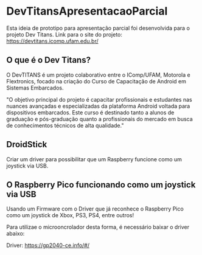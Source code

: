 # DevTitansApresentacaoParcial

Esta ideia de prototipo para apresentação parcial foi desenvolvida para o projeto Dev Titans. Link para o site do projeto: https://devtitans.icomp.ufam.edu.br/

## O que é o Dev Titans? 
O DevTITANS é um projeto colaborativo entre o IComp/UFAM, Motorola e Flextronics, focado na criação do Curso de Capacitação de Android em Sistemas Embarcados.

"O objetivo principal do projeto é capacitar profissionais e estudantes nas nuances avançadas e especializadas da plataforma Android voltada para dispositivos embarcados. Este curso é destinado tanto a alunos de graduação e pós-graduação quanto a profissionais do mercado em busca de conhecimentos técnicos de alta qualidade." 

## DroidStick 
Criar um driver para possibilitar que um Raspberry funcione como um joystick via USB.

## O Raspberry Pico funcionando como um joystick via USB

Usando um Firmware com o Driver que já reconhece  o Raspberry Pico como um joystick  de Xbox, PS3, PS4, entre outros!

Para utilizae o microoncrolador desta forma, é necessário baixar o driver abaixo:

Driver: https://gp2040-ce.info/#/
